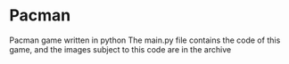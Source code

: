 # Pacman
Pacman game written in python
The main.py file contains the code of this game, and the images subject to this code are in the archive
